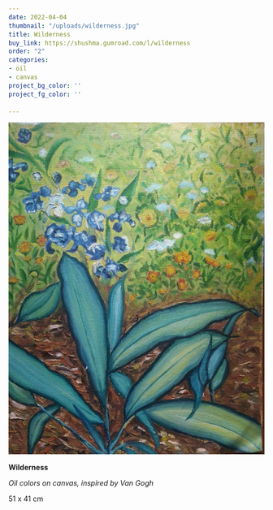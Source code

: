 ```yaml
---
date: 2022-04-04
thumbnail: "/uploads/wilderness.jpg"
title: Wilderness
buy_link: https://shushma.gumroad.com/l/wilderness
order: "2"
categories:
- oil
- canvas
project_bg_color: ''
project_fg_color: ''

---
```

![](/uploads/whatsapp-image-2022-03-30-at-4-43-29-am.jpeg)

**Wilderness**

_Oil colors on canvas, inspired by Van Gogh_

51 x 41 cm